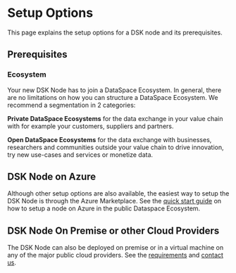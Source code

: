 # Setup Options

This page explains the setup options for a DSK node and its prerequisites.

## Prerequisites

### Ecosystem

Your new DSK Node has to join a DataSpace Ecosystem. In general, there are no limitations on how you can structure a DataSpace Ecosystem. We recommend a segmentation in 2 categories:

**Private DataSpace Ecosystems** for the data exchange in your value chain with for example your customers, suppliers and partners.

**Open DataSpace Ecosystems** for the data exchange with businesses, researchers and communities outside your value chain to drive innovation, try new use-cases and services or monetize data.

## DSK Node on Azure

Although other setup options are also available, the easiest way to setup the DSK Node is through the Azure Marketplace.
See the [quick start guide](../../quickstart/install-owner-node.md) on how to setup a node on Azure in the public Dataspace Ecosystem.

## DSK Node On Premise or other Cloud Providers

The DSK Node can also be deployed on premise or in a virtual machine on any of the major public cloud providers. See the [requirements](./node-requirements.md) and [contact us](https://www.tributech.io/about-us/).
